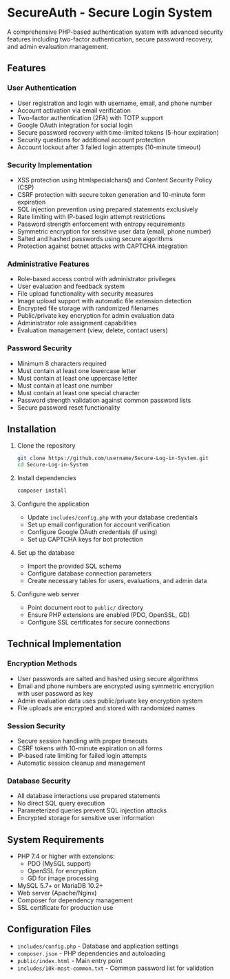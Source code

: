 # SecureAuth - Secure Login System

A comprehensive PHP-based authentication system with advanced security features including two-factor authentication, secure password recovery, and admin evaluation management.

## Features

### User Authentication
- User registration and login with username, email, and phone number
- Account activation via email verification
- Two-factor authentication (2FA) with TOTP support
- Google OAuth integration for social login
- Secure password recovery with time-limited tokens (5-hour expiration)
- Security questions for additional account protection
- Account lockout after 3 failed login attempts (10-minute timeout)

### Security Implementation
- XSS protection using htmlspecialchars() and Content Security Policy (CSP)
- CSRF protection with secure token generation and 10-minute form expiration
- SQL injection prevention using prepared statements exclusively
- Rate limiting with IP-based login attempt restrictions
- Password strength enforcement with entropy requirements
- Symmetric encryption for sensitive user data (email, phone number)
- Salted and hashed passwords using secure algorithms
- Protection against botnet attacks with CAPTCHA integration

### Administrative Features
- Role-based access control with administrator privileges
- User evaluation and feedback system
- File upload functionality with security measures
- Image upload support with automatic file extension detection
- Encrypted file storage with randomized filenames
- Public/private key encryption for admin evaluation data
- Administrator role assignment capabilities
- Evaluation management (view, delete, contact users)

### Password Security
- Minimum 8 characters required
- Must contain at least one lowercase letter
- Must contain at least one uppercase letter
- Must contain at least one number
- Must contain at least one special character
- Password strength validation against common password lists
- Secure password reset functionality

## Installation

1. Clone the repository
   ```bash
   git clone https://github.com/username/Secure-Log-in-System.git
   cd Secure-Log-in-System
   ```

2. Install dependencies
   ```bash
   composer install
   ```

3. Configure the application
   - Update `includes/config.php` with your database credentials
   - Set up email configuration for account verification
   - Configure Google OAuth credentials (if using)
   - Set up CAPTCHA keys for bot protection

4. Set up the database
   - Import the provided SQL schema
   - Configure database connection parameters
   - Create necessary tables for users, evaluations, and admin data

5. Configure web server
   - Point document root to `public/` directory
   - Ensure PHP extensions are enabled (PDO, OpenSSL, GD)
   - Configure SSL certificates for secure connections

## Technical Implementation

### Encryption Methods
- User passwords are salted and hashed using secure algorithms
- Email and phone numbers are encrypted using symmetric encryption with user password as key
- Admin evaluation data uses public/private key encryption system
- File uploads are encrypted and stored with randomized names

### Session Security
- Secure session handling with proper timeouts
- CSRF tokens with 10-minute expiration on all forms
- IP-based rate limiting for failed login attempts
- Automatic session cleanup and management

### Database Security
- All database interactions use prepared statements
- No direct SQL query execution
- Parameterized queries prevent SQL injection attacks
- Encrypted storage for sensitive user information

## System Requirements

- PHP 7.4 or higher with extensions:
  - PDO (MySQL support)
  - OpenSSL for encryption
  - GD for image processing
- MySQL 5.7+ or MariaDB 10.2+
- Web server (Apache/Nginx)
- Composer for dependency management
- SSL certificate for production use

## Configuration Files

- `includes/config.php` - Database and application settings
- `composer.json` - PHP dependencies and autoloading
- `public/index.html` - Main entry point
- `includes/10k-most-common.txt` - Common password list for validation
